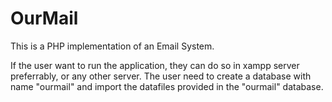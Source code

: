 # OurMail
This is a PHP implementation of an Email System.

If the user want to run the application, they can do so in xampp server preferrably, or any other server. The user need to create a database with name "ourmail" and import the datafiles provided in the "ourmail" database.  
